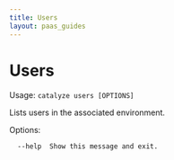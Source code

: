 ```yaml
---
title: Users
layout: paas_guides
---
```


# Users

Usage: `catalyze users [OPTIONS]`

  Lists users in the associated environment.

Options:

```
  --help  Show this message and exit.
```
